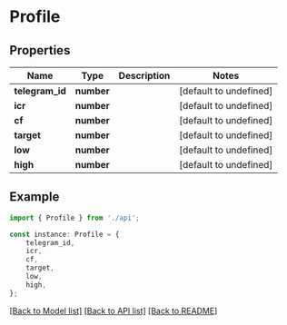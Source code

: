 # Profile


## Properties

Name | Type | Description | Notes
------------ | ------------- | ------------- | -------------
**telegram_id** | **number** |  | [default to undefined]
**icr** | **number** |  | [default to undefined]
**cf** | **number** |  | [default to undefined]
**target** | **number** |  | [default to undefined]
**low** | **number** |  | [default to undefined]
**high** | **number** |  | [default to undefined]

## Example

```typescript
import { Profile } from './api';

const instance: Profile = {
    telegram_id,
    icr,
    cf,
    target,
    low,
    high,
};
```

[[Back to Model list]](../README.md#documentation-for-models) [[Back to API list]](../README.md#documentation-for-api-endpoints) [[Back to README]](../README.md)
